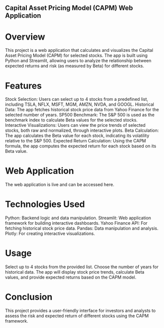 ## Capital Asset Pricing Model (CAPM) Web Application
# Overview
This project is a web application that calculates and visualizes the Capital Asset Pricing Model (CAPM) for selected stocks. The app is built using Python and Streamlit, allowing users to analyze the relationship between expected returns and risk (as measured by Beta) for different stocks.

# Features
Stock Selection: Users can select up to 4 stocks from a predefined list, including TSLA, NFLX, MSFT, MGM, AMZN, NVDA, and GOOGL.
Historical Data: The app fetches historical stock price data from Yahoo Finance for the selected number of years.
SP500 Benchmark: The S&P 500 is used as the benchmark index to calculate Beta values for the selected stocks.
Interactive Visualizations: Users can view the price trends of selected stocks, both raw and normalized, through interactive plots.
Beta Calculation: The app calculates the Beta value for each stock, indicating its volatility relative to the S&P 500.
Expected Return Calculation: Using the CAPM formula, the app computes the expected return for each stock based on its Beta value.
# Web Application
The web application is live and can be accessed here.

# Technologies Used
Python: Backend logic and data manipulation.
Streamlit: Web application framework for building interactive dashboards.
Yahoo Finance API: For fetching historical stock price data.
Pandas: Data manipulation and analysis.
Plotly: For creating interactive visualizations.
# Usage
Select up to 4 stocks from the provided list.
Choose the number of years for historical data.
The app will display stock price trends, calculate Beta values, and provide expected returns based on the CAPM model.
# Conclusion
This project provides a user-friendly interface for investors and analysts to assess the risk and expected return of different stocks using the CAPM framework.

